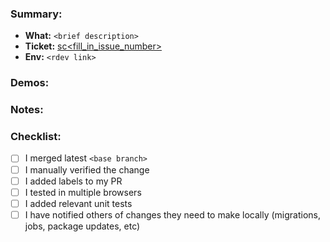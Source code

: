 ### Summary:
- **What:** `<brief description>`
- **Ticket:** [sc<fill_in_issue_number>](https://app.shortcut.com/genepi/story/<fill_in_issue_number>)
- **Env:** `<rdev link>`

### Demos:

### Notes:

### Checklist:
- [ ] I merged latest `<base branch>`
- [ ] I manually verified the change
- [ ] I added labels to my PR
- [ ] I tested in multiple browsers
- [ ] I added relevant unit tests
- [ ] I have notified others of changes they need to make locally (migrations, jobs, package updates, etc)